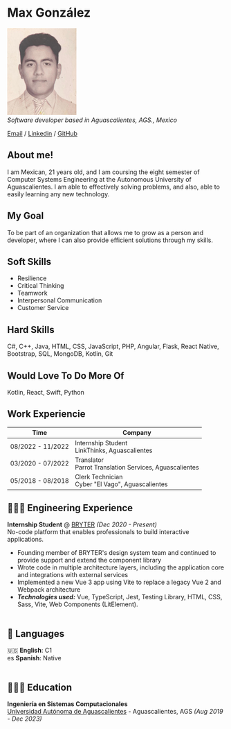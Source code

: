 
# Max González

![Photo](profile_photo.png) <br>
_Software developer based in Aguascalientes, AGS., Mexico_

[Email](mailto:gonzalezfriasmax36@gmail.com) / [Linkedin](https://www.linkedin.com/in/maxgonzalezfrias/) / [GitHub](https://github.com/MaxGonzalez67304)

## About me!

I am Mexican, 21 years old, and I am coursing the eight semester of Computer Systems Engineering at the Autonomous University of Aguascalientes. I am able to effectively solving problems, and also, able to easily learning any new technology.

## My Goal

To be part of an organization that allows me to grow as a person and developer, where I can also provide efficient solutions through my skills.

## Soft Skills

* Resilience
* Critical Thinking
* Teamwork
* Interpersonal Communication
* Customer Service

## Hard Skills

C#, C++, Java, HTML, CSS, JavaScript, PHP, Angular, Flask, React Native, Bootstrap, SQL, MongoDB, Kotlin, Git  

## Would Love To Do More Of

Kotlin, React, Swift, Python

## Work Experiencie

|Time|Company|
|----|---|
|08/2022 - 11/2022|Internship Student<br>LinkThinks, Aguascalientes|
|03/2020 - 07/2022|Translator<br>Parrot Translation Services, Aguascalientes|
|05/2018 - 08/2018|Clerk Technician<br>Cyber "El Vago", Aguascalientes|

## 👩🏼‍💻 Engineering Experience

**Internship Student** @ [BRYTER](https://bryter.com/) _(Dec 2020 - Present)_ <br>
No-code platform that enables professionals to build interactive applications.
  - Founding member of BRYTER's design system team and continued to provide support and extend the component library
  - Wrote code in multiple architecture layers, including the application core and integrations with external services
  - Implemented a new Vue 3 app using Vite to replace a legacy Vue 2 and Webpack architecture
  - **_Technologies used:_** Vue, TypeScript, Jest, Testing Library, HTML, CSS, Sass, Vite, Web Components (LitElement).
<br><br>

## 💬 Languages

🇺🇸 **English**: C1 <br>
es **Spanish**: Native
<br><br>

## 👩🏼‍🎓 Education

**Ingeniería en Sistemas Computacionales** <br>
[Universidad Autónoma de Aguascalientes](https://www.uaa.mx/portal/) - Aguascalientes, AGS _(Aug 2019 - Dec 2023)_ <br>
